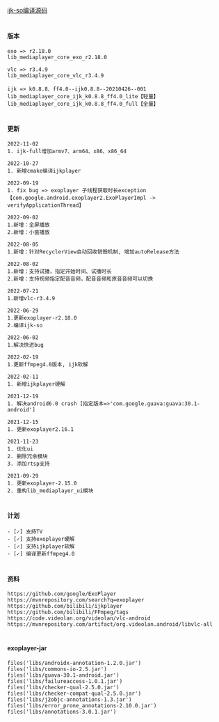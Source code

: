 [ijk-so编译源码](https://github.com/153437803/ijkplayer-k0.8.8-ff4.0)

#
####  版本
```
exo => r2.18.0
lib_mediaplayer_core_exo_r2.18.0
```
```
vlc => r3.4.9
lib_mediaplayer_core_vlc_r3.4.9
```
```
ijk => k0.8.8、ff4.0--ijk0.8.8--20210426--001
lib_mediaplayer_core_ijk_k0.8.8_ff4.0_lite【轻量】
lib_mediaplayer_core_ijk_k0.8.8_ff4.0_full【全量】
```

#
#### 更新
```
2022-11-02
1. ijk-full增加armv7、arm64、x86、x86_64
```
```
2022-10-27
1. 新增cmake编译ijkplayer
```
```
2022-09-19
1. fix bug => exoplayer 子线程获取时长exception【com.google.android.exoplayer2.ExoPlayerImpl -> verifyApplicationThread】
```
```
2022-09-02
1.新增：全屏播放
2.新增：小窗播放
```
```
2022-08-05
1.新增：针对RecyclerView自动回收销毁机制, 增加autoRelease方法
```
```
2022-08-02
1.新增：支持试播，指定开始时间、试播时长
2.新增：支持视频指定配音音频，配音音频和原音音频可以切换
```
```
2022-07-21
1.新增vlc-r3.4.9
```
```
2022-06-29
1.更新exoplayer-r2.18.0
2.编译ijk-so
```
```
2022-06-02
1.解决快进bug
```
```
2022-02-19
1.更新ffmpeg4.0版本, ijk软解
```
```
2022-02-11
1. 新增ijkplayer硬解
```
```
2021-12-19
1. 解决android6.0 crash [指定版本=>'com.google.guava:guava:30.1-android']
```
```
2021-12-15
1. 更新exoplayer2.16.1
```
```
2021-11-23
1. 优化ui
2. 删除冗余模块
3. 添加rtsp支持
```
```
2021-09-29
1. 更新exoplayer-2.15.0
2. 重构lib_mediaplayer_ui模块
```

#
####  计划
```
- [✓] 支持TV
- [✓] 支持exoplayer硬解
- [✓] 支持ijkplayer软解
- [✓] 编译更新ffmpeg4.0
```

#
#### 资料
```
https://github.com/google/ExoPlayer
https://mvnrepository.com/search?q=exoplayer
https://github.com/bilibili/ijkplayer
https://github.com/bilibili/FFmpeg/tags
https://code.videolan.org/videolan/vlc-android
https://mvnrepository.com/artifact/org.videolan.android/libvlc-all
```

#
####  exoplayer-jar
```
files('libs/androidx-annotation-1.2.0.jar')
files('libs/commons-io-2.5.jar')
files('libs/guava-30.1-android.jar')
files('libs/failureaccess-1.0.1.jar')
files('libs/checker-qual-2.5.0.jar')
files('libs/checker-compat-qual-2.5.0.jar')
files('libs/j2objc-annotations-1.3.jar')
files('libs/error_prone_annotations-2.10.0.jar')
files('libs/annotations-3.0.1.jar')
```
